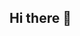 ## Hi there 👋

<!--
**GyanaprakashKhandual/GyanaprakashKhandual** is a ✨ _special_ ✨ repository because its `README.md` (this file) appears on your GitHub profile.

Here are some ideas to get you started:

# Hi, I'm Gyana Prakash Khandual! 👋

🌟 Aspiring QA Tester & Full-Stack Developer  
💻 Learning JavaScript, Cypress, and more at Masai School  
🎯 Passionate about coding and exploring innovative testing methods  
📍 Based in Jajpur, Odisha  

### 🛠️ Skills
- Frontend: HTML, CSS, JavaScript, React.js
- Backend: Java, MySQL
- Testing: Manual Testing, Selenium, Cypress, API Testing

### 📫 Let's Connect
- [LinkedIn](https://linkedin.com/in/your-profile)
- [GitHub](https://github.com/GyanaprakashKhandual)
